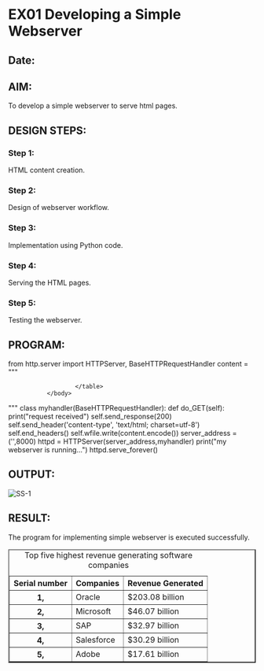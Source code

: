 # EX01 Developing a Simple Webserver
## Date:

## AIM:
To develop a simple webserver to serve html pages.

## DESIGN STEPS:
### Step 1: 
HTML content creation.

### Step 2:
Design of webserver workflow.

### Step 3:
Implementation using Python code.

### Step 4:
Serving the HTML pages.

### Step 5:
Testing the webserver.

## PROGRAM:
from http.server import HTTPServer, BaseHTTPRequestHandler
content = """
<html>
       <title>Software Company </title>
       <body>
               <table border="2" cellspacing="10" cellpadding="6">
                       <caption> Top five highest revenue generating software companies </caption>
                       <tr> 
                              <th> Serial number </th>
                              <th> Companies </th>
                              <th> Revenue Generated </th>
                       </tr>
                       <tr>
                              <th> 1, </th>
                              <td> Oracle </td>
                              <td> $203.08 billion </td>
                       </tr>
                       <tr> 
                              <th> 2, </th>
                              <td> Microsoft </td>
                              <td> $46.07 billion </td>
                       </tr>
                       <tr>
                              <th> 3, </th>
                              <td> SAP </td>
                              <td> $32.97 billion </td>
                       </tr>
                       <tr>
                              <th> 4, </th>
                              <td> Salesforce </td>
                              <td> $30.29 billion </td>
                       </tr>
                       <tr>
                              <th> 5, </th>
                              <td> Adobe </td>
                              <td> $17.61 billion </td>
                       </tr>

                       </table>
               </body>
</html>
"""
class myhandler(BaseHTTPRequestHandler):
    def do_GET(self):
        print("request received")
        self.send_response(200)
        self.send_header('content-type', 'text/html; charset=utf-8')
        self.end_headers()
        self.wfile.write(content.encode())
server_address = ('',8000)
httpd = HTTPServer(server_address,myhandler)
print("my webserver is running...")
httpd.serve_forever()

## OUTPUT:
![SS-1](https://github.com/vaishnavidevi23013992/simplewebserver/assets/151864235/8233e8b5-ccd1-48ba-8ad4-1b50a97dd37d)

## RESULT:
The program for implementing simple webserver is executed successfully.
